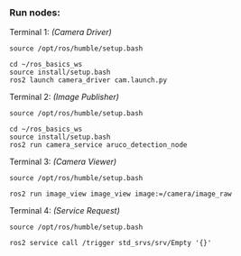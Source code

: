 ### Run nodes:

Terminal 1: *(Camera Driver)*
```
source /opt/ros/humble/setup.bash

cd ~/ros_basics_ws
source install/setup.bash
ros2 launch camera_driver cam.launch.py
```

Terminal 2: *(Image Publisher)*
```
source /opt/ros/humble/setup.bash

cd ~/ros_basics_ws
source install/setup.bash
ros2 run camera_service aruco_detection_node
```

Terminal 3: *(Camera Viewer)*
```
source /opt/ros/humble/setup.bash

ros2 run image_view image_view image:=/camera/image_raw
```

Terminal 4: *(Service Request)*
```
source /opt/ros/humble/setup.bash

ros2 service call /trigger std_srvs/srv/Empty '{}'
```